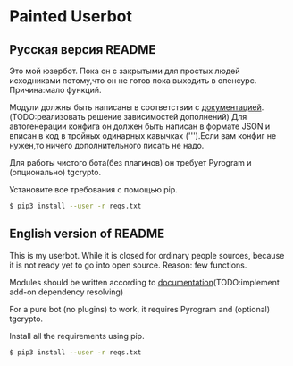 # Painted Userbot
## Русская версия README
Это мой юзербот. Пока он с закрытыми для простых людей исходниками потому,что он не готов пока выходить в опенсурс. Причина:мало функций.

Модули должны быть написаны в соответствии с [документацией](https://docs.pyrogram.org/topics/smart-plugins?highlight=module#using-smart-plugins).(TODO:реализовать решение зависимостей дополнений)
Для автогенерации конфига он должен быть написан в формате JSON и вписан в код в тройных одинарных кавычках (''').Если вам конфиг не нужен,то ничего дополнительного писать не надо.

Для работы чистого бота(без плагинов) он требует Pyrogram и (опционально) tgcrypto.

Установите все требования с помощью pip.
```sh
$ pip3 install --user -r reqs.txt
```
## English version of README
This is my userbot. While it is closed for ordinary people sources, because it is not ready yet to go into open source. Reason: few functions.

Modules should be written according to [documentation](https://docs.pyrogram.org/topics/smart-plugins?highlight=module#using-smart-plugins)(TODO:implement add-on dependency resolving)


For a pure bot (no plugins) to work, it requires Pyrogram and (optional) tgcrypto.

Install all the requirements using pip.
```sh
$ pip3 install --user -r reqs.txt
```

